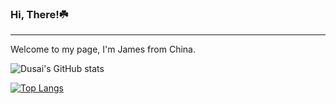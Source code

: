 ### Hi, There!☘️

___

Welcome to my page, I'm James from China.


![Dusai's GitHub stats](https://github-readme-stats.vercel.app/api?username=James-JLC&show_icons=true&theme=onedark)

[![Top Langs](https://github-readme-stats.vercel.app/api/top-langs/?username=James-JLC&layout=compact&theme=onedark)](https://github.com/anuraghazra/github-readme-stats)
